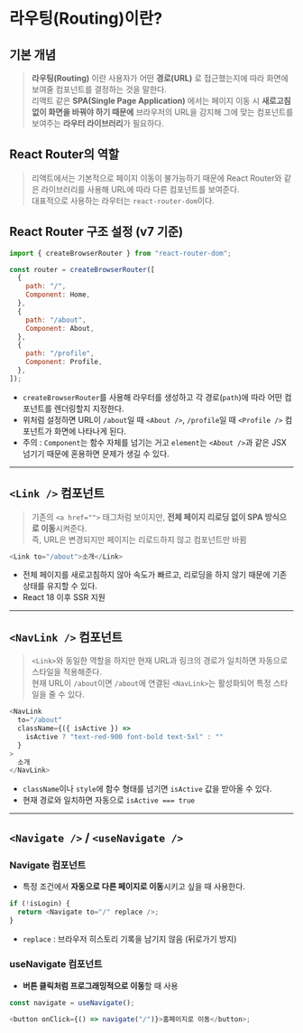 # 라우팅(Routing)이란?

## 기본 개념

> **라우팅(Routing)** 이란 사용자가 어떤 **경로(URL)** 로 접근했는지에 따라 화면에 보여줄 컴포넌트를 결정하는 것을 말한다.  
> 리액트 같은 **SPA(Single Page Application)** 에서는 페이지 이동 시 **새로고침 없이 화면을 바꿔야 하기 때문에** 브라우저의 URL을 감지해 그에 맞는 컴포넌트를 보여주는 **라우터 라이브러리**가 필요하다.

## React Router의 역할

> 리액트에서는 기본적으로 페이지 이동이 불가능하기 때문에 React Router와 같은 라이브러리를 사용해 URL에 따라 다른 컴포넌트를 보여준다.  
> 대표적으로 사용하는 라우터는 `react-router-dom`이다.

## React Router 구조 설정 (v7 기준)

```javascript
import { createBrowserRouter } from "react-router-dom";

const router = createBrowserRouter([
  {
    path: "/",
    Component: Home,
  },
  {
    path: "/about",
    Component: About,
  },
  {
    path: "/profile",
    Component: Profile,
  },
]);
```

- `createBrowserRouter`를 사용해 라우터를 생성하고 각 경로(`path`)에 따라 어떤 컴포넌트를 렌더링할지 지정한다.
- 위처럼 설정하면 URL이 `/about`일 때 `<About />`, `/profile`일 때 `<Profile />` 컴포넌트가 화면에 나타나게 된다.
- 주의 : `Component`는 함수 자체를 넘기는 거고 `element`는 `<About />`과 같은 JSX 넘기기 때문에 혼용하면 문제가 생길 수 있다.

---

## `<Link />` 컴포넌트

> 기존의 `<a href="">` 태그처럼 보이지만, **전체 페이지 리로딩 없이 SPA 방식으로 이동**시켜준다.  
> 즉, URL은 변경되지만 페이지는 리로드하지 않고 컴포넌트만 바뀜

```javascript
<Link to="/about">소개</Link>
```

- 전체 페이지를 새로고침하지 않아 속도가 빠르고, 리로딩을 하지 않기 때문에 기존 상태를 유지할 수 있다.
- React 18 이후 SSR 지원

---

## `<NavLink />` 컴포넌트

> `<Link>`와 동일한 역할을 하지만 현재 URL과 링크의 경로가 일치하면 자동으로 스타일을 적용해준다.  
> 현재 URL이 `/about`이면 `/about`에 연결된 `<NavLink>`는 활성화되어 특정 스타일을 줄 수 있다.

```javascript
<NavLink
  to="/about"
  className={({ isActive }) =>
    isActive ? "text-red-900 font-bold text-5xl" : ""
  }
>
  소개
</NavLink>
```

- `className`이나 `style`에 함수 형태를 넘기면 `isActive` 값을 받아올 수 있다.
- 현재 경로와 일치하면 자동으로 `isActive === true`

---

## `<Navigate />` / `<useNavigate />`

### Navigate 컴포넌트

- 특정 조건에서 **자동으로 다른 페이지로 이동**시키고 싶을 때 사용한다.

```javascript
if (!isLogin) {
  return <Navigate to="/" replace />;
}
```

- `replace` : 브라우저 히스토리 기록을 남기지 않음 (뒤로가기 방지)

### useNavigate 컴포넌트

- **버튼 클릭처럼 프로그래밍적으로 이동**할 때 사용

```javascript
const navigate = useNavigate();

<button onClick={() => navigate("/")}>홈페이지로 이동</button>;
```
